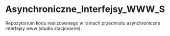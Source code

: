 # Asynchroniczne_Interfejsy_WWW_S
Repozytorium kodu realizowanego w ramach przedmiotu asynchroniczne interfejsy www (studia stacjonarne).
